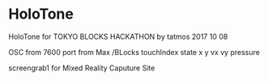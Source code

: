 # HoloTone
HoloTone for TOKYO BLOCKS HACKATHON
by tatmos 2017 10 08

OSC from 7600 port from Max
/BLocks touchIndex state x y vx vy pressure

screengrab1 for Mixed Reality Caputure Site
